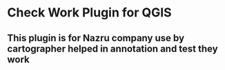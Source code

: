 # Check Work Plugin for QGIS

## This plugin is for Nazru company use by cartographer helped in annotation and test they work

